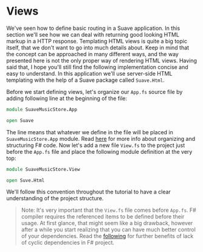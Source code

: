# Views

We've seen how to define basic routing in a Suave application. 
In this section we'll see how we can deal with returning good looking HTML markup in a HTTP response.
Templating HTML views is quite a big topic itself, that we don't want to go into much details about.
Keep in mind that the concept can be approached in many different ways, and the way presented here is not the only proper way of rendering HTML views.
Having said that, I hope you'll still find the following implementation concise and easy to understand.
In this application we'll use server-side HTML templating with the help of a Suave package called `Suave.Html`.

Before we start defining views, let's organize our `App.fs` source file by adding following line at the beginning of the file:

```fsharp
module SuaveMusicStore.App

open Suave
```

The line means that whatever we define in the file will be placed in `SuaveMusicStore.App` module.
Read [here](http://fsharpforfunandprofit.com/posts/recipe-part3/) for more info about organizing and structuring F# code.
Now let's add a new file `View.fs` to the project just before the `App.fs` file and place the following module definition at the very top:

```fsharp
module SuaveMusicStore.View

open Suve.Html
```

We'll follow this convention throughout the tutorial to have a clear understanding of the project structure.

> Note: It's very important that the `View.fs` file comes before `App.fs`. F# compiler requires the referenced items to be defined before their usage. At first glance, that might seem like a big drawback, however after a while you start realizing that you can have much better control of your dependencies. Read the [following](http://fsharpforfunandprofit.com/posts/cyclic-dependencies/) for further benefits of lack of cyclic dependencies in F# project.
